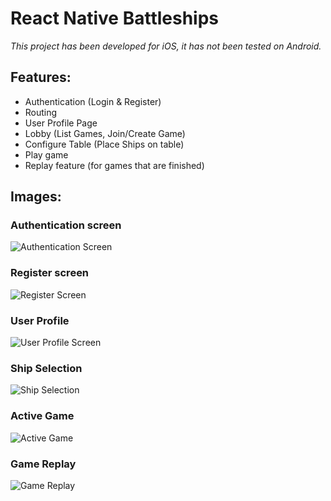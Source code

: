 # React Native Battleships

_This project has been developed for iOS, it has not been tested on Android._

## Features:

- Authentication (Login & Register)
- Routing
- User Profile Page
- Lobby (List Games, Join/Create Game)
- Configure Table (Place Ships on table)
- Play game
- Replay feature (for games that are finished)

## Images:

### Authentication screen

![Authentication Screen](https://i.imgur.com/7KqWuzT.png)

### Register screen

![Register Screen](https://i.imgur.com/pTa3nJo.png)

### User Profile

![User Profile Screen](https://i.imgur.com/rZRkPhv.png)

### Ship Selection

![Ship Selection](https://i.imgur.com/4dQT5ze.png)

### Active Game

![Active Game](https://i.imgur.com/f8LlYfq.png)

### Game Replay

![Game Replay](https://i.imgur.com/jHG1Qs3.png)
